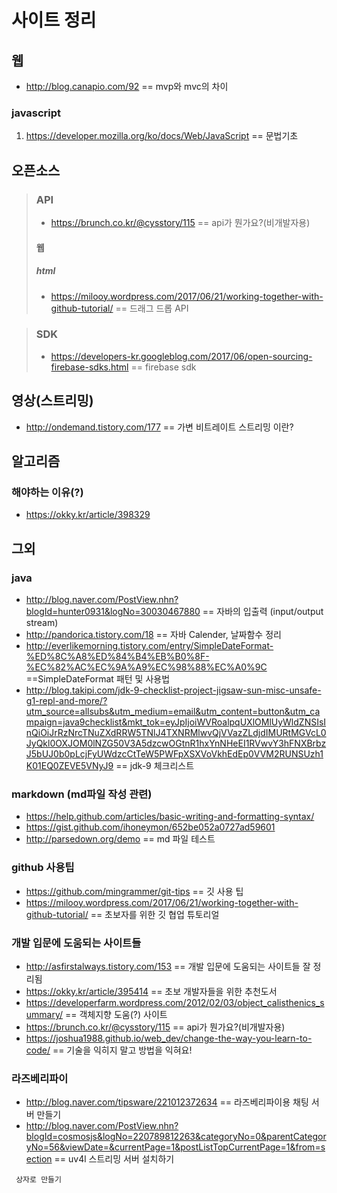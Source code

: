 사이트 정리
==================
## 웹
 * http://blog.canapio.com/92
 == mvp와 mvc의 차이

 ### javascript
 1. https://developer.mozilla.org/ko/docs/Web/JavaScript
 == 문법기초
## 오픈소스
 >### API
 > * https://brunch.co.kr/@cysstory/115
  == api가 뭔가요?(비개발자용)
  >#### 웹
   >##### html
   >* https://milooy.wordpress.com/2017/06/21/working-together-with-github-tutorial/
   == 드래그 드롭 API

> ### SDK
>* https://developers-kr.googleblog.com/2017/06/open-sourcing-firebase-sdks.html
== firebase sdk

## 영상(스트리밍)
* http://ondemand.tistory.com/177
== 가변 비트레이트 스트리밍 이란?
## 알고리즘
 ### 해야하는 이유(?)
 * https://okky.kr/article/398329
## 그외
 ### java

 * http://blog.naver.com/PostView.nhn?blogId=hunter0931&logNo=30030467880
 == 자바의 입출력 (input/output stream)
 * http://pandorica.tistory.com/18
 == 자바 Calender, 날짜함수 정리
 * http://everlikemorning.tistory.com/entry/SimpleDateFormat-%ED%8C%A8%ED%84%B4%EB%B0%8F-%EC%82%AC%EC%9A%A9%EC%98%88%EC%A0%9C
 ==SimpleDateFormat 패턴 및 사용법
 * http://blog.takipi.com/jdk-9-checklist-project-jigsaw-sun-misc-unsafe-g1-repl-and-more/?utm_source=allsubs&utm_medium=email&utm_content=button&utm_campaign=java9checklist&mkt_tok=eyJpIjoiWVRoalpqUXlOMlUyWldZNSIsInQiOiJrRzNrcTNuZXdRRW5TNlJ4TXNRMlwvQjVVazZLdjdIMURtMGVcL0JyQkl0OXJOM0lNZG50V3A5dzcwOGtnR1hxYnNHeEI1RVwvY3hFNXBrbzJ5bUJ0b0pLcjFyUWdzcCtTeW5PWFpXSXVoVkhEdEp0VVM2RUNSUzh1K01EQ0ZEVE5VNyJ9
 == jdk-9 체크리스트

 ### markdown (md파일 작성 관련)
 * https://help.github.com/articles/basic-writing-and-formatting-syntax/
 * https://gist.github.com/ihoneymon/652be052a0727ad59601
 * http://parsedown.org/demo
 == md 파일 테스트

  ### github 사용팁
 * https://github.com/mingrammer/git-tips
 == 깃 사용 팁
 * https://milooy.wordpress.com/2017/06/21/working-together-with-github-tutorial/
 == 초보자를 위한 깃 협업 튜토리얼

 ### 개발 입문에 도움되는 사이트들
 * http://asfirstalways.tistory.com/153
 == 개발 입문에 도움되는 사이트들 잘 정리됨
 * https://okky.kr/article/395414
 == 초보 개발자들을 위한 추천도서
 * https://developerfarm.wordpress.com/2012/02/03/object_calisthenics_summary/
 == 객체지향 도움(?) 사이트
 * https://brunch.co.kr/@cysstory/115
  == api가 뭔가요?(비개발자용)
  * https://joshua1988.github.io/web_dev/change-the-way-you-learn-to-code/
  == 기술을 익히지 말고 방법을 익혀요!

 ### 라즈베리파이
 * http://blog.naver.com/tipsware/221012372634
 == 라즈베리파이용 채팅 서버 만들기
 * http://blog.naver.com/PostView.nhn?blogId=cosmosjs&logNo=220789812263&categoryNo=0&parentCategoryNo=56&viewDate=&currentPage=1&postListTopCurrentPage=1&from=section
 == uv4l 스트리밍 서버 설치하기



  ``` 상자로 만들기```
